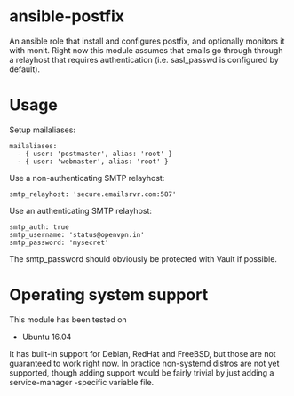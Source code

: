 # ansible-postfix

An ansible role that install and configures postfix, and optionally monitors it 
with monit. Right now this module assumes that emails go through through a 
relayhost that requires authentication (i.e. sasl_passwd is configured by 
default).

# Usage

Setup mailaliases:

    mailaliases:
      - { user: 'postmaster', alias: 'root' }
      - { user: 'webmaster', alias: 'root' }

Use a non-authenticating SMTP relayhost:

    smtp_relayhost: 'secure.emailsrvr.com:587'

Use an authenticating SMTP relayhost:

    smtp_auth: true
    smtp_username: 'status@openvpn.in'
    smtp_password: 'mysecret'

The smtp_password should obviously be protected with Vault if possible.

# Operating system support

This module has been tested on

* Ubuntu 16.04

It has built-in support for Debian, RedHat and FreeBSD, but those are not 
guaranteed to work right now. In practice non-systemd distros are not yet 
supported, though adding support would be fairly trivial by just adding a 
service-manager -specific variable file.
